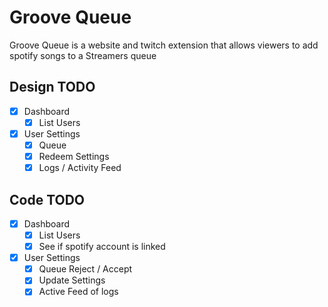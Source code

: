 # Groove Queue

Groove Queue is a website and twitch extension that allows viewers to add spotify songs to a Streamers queue

## Design TODO

<!-- https://www.figma.com/file/YR5OPQoJBnx7fWmV7IgGaB/Groove-Queue?type=design&node-id=0%3A1&mode=design&t=6d7bMsXplkCsQqmP-1 -->

- [x] Dashboard
  - [x] List Users
- [x] User Settings
  - [x] Queue
  - [x] Redeem Settings
  - [x] Logs / Activity Feed

## Code TODO

- [x] Dashboard
  - [x] List Users
  - [x] See if spotify account is linked
- [x] User Settings
  - [x] Queue Reject / Accept
  - [x] Update Settings
  - [x] Active Feed of logs
